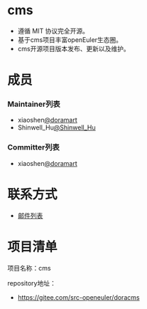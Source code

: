 # cms

- 遵循 MIT 协议完全开源。
- 基于cms项目丰富openEuler生态圈。
- cms开源项目版本发布、更新以及维护。

# 成员


### Maintainer列表

- xiaoshen[@doramart](#https://gitee.com/doramart)
- Shinwell_Hu[@Shinwell_Hu](#https://gitee.com/shinwell_hu)


### Committer列表

- xiaoshen[@doramart](#https://gitee.com/doramart)

# 联系方式

- [邮件列表](xiaoshen@isrc.iscas.ac.cn)


# 项目清单

项目名称：cms

repository地址：

- https://gitee.com/src-openeuler/doracms
